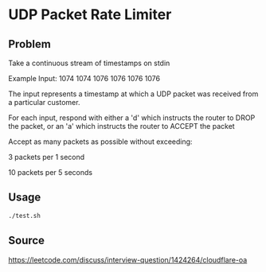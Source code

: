 # UDP Packet Rate Limiter

## Problem

Take a continuous stream of timestamps on stdin

Example Input: 1074 1074 1076 1076 1076 1076

The input represents a timestamp at which a UDP packet was received from a particular customer.

For each input, respond with either a 'd' which instructs the router to DROP the packet, or an 'a' which instructs the router to ACCEPT the packet

Accept as many packets as possible without exceeding:

3 packets per 1 second

10 packets per 5 seconds

## Usage

```bash
./test.sh
```

## Source

https://leetcode.com/discuss/interview-question/1424264/cloudflare-oa
